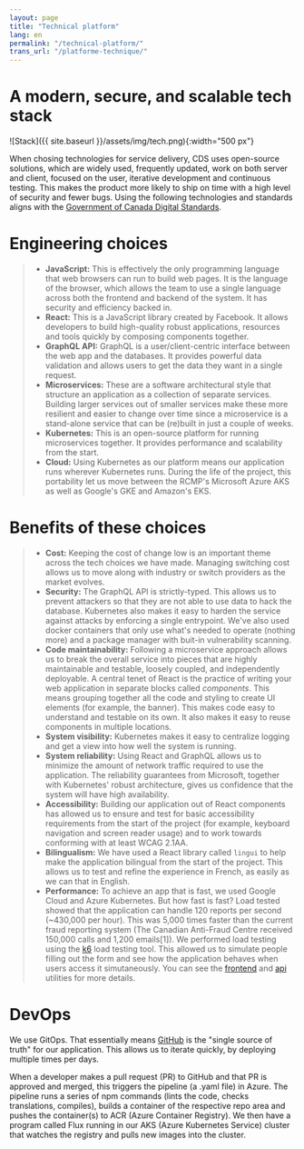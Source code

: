 ```yaml
---
layout: page
title: "Technical platform"
lang: en
permalink: "/technical-platform/"
trans_url: "/platforme-technique/"
---
```


# A modern, secure, and scalable tech stack

![Stack]({{ site.baseurl }}/assets/img/tech.png){:width="500 px"}

When chosing technologies for service delivery, CDS uses open-source solutions, which are widely used, frequently updated,  work on both server and client, focused on the user, iterative development and continuous testing. This makes the product more likely to ship on time with a high level of security and fewer bugs. Using the following technologies and standards aligns with the [Government of Canada Digital Standards](https://www.canada.ca/en/government/system/digital-government/government-canada-digital-standards.html).

# Engineering choices
 > * **JavaScript:** This is effectively the only programming language that web browsers can  run to build web pages. It is the language of the browser, which allows the team to use a single language across both the frontend and backend of the system. It has security and efficiency backed in.
 > * **React:** This is a JavaScript library created by Facebook. It allows developers to build high-quality robust applications, resources and tools quickly by composing components together.
 > * **GraphQL API:** GraphQL is a user/client-centric interface between the web app and the databases. It provides powerful data validation and allows users to get the data they want in a single request.
 > * **Microservices:** These are a software architectural style that structure an application as a collection of separate services. Building larger services out of smaller services make these more resilient and easier to change over time since a microservice is a stand-alone service that can be (re)built in just a couple of weeks.
 > * **Kubernetes:** This is an open-source platform for running microservices together. It provides performance and scalability from the start. 
 > * **Cloud:** Using Kubernetes as our platform means our application runs wherever Kubernetes runs. During the life of the project, this portability let us move between the RCMP's Microsoft Azure AKS as well as Google's GKE and Amazon's EKS.

# Benefits of these choices

> *  **Cost:** Keeping the cost of change low is an important theme across the tech choices we have made. Managing switching cost allows us to move along with industry or switch providers as the market evolves.
> *  **Security:** The GraphQL API is strictly-typed. This allows us to prevent attackers so that they are not able to use data to hack the database. Kubernetes also makes it easy to harden the service against attacks by enforcing a single entrypoint. We've also used docker containers that only use what's needed to operate (nothing more) and a package manager with buit-in vulnerability scanning.
> *  **Code maintainability:** Following a microservice approach allows us to break the overall service into pieces that are highly maintainable and testable, loosely coupled, and independently deployable. A central tenet of React is the practice of writing your web application in separate blocks called _components_. This means grouping together all the code and styling to create UI elements (for example, the banner). This makes code easy to understand and testable on its own. It also makes it easy to reuse components in multiple locations. 
> *  **System visibility:** Kubernetes makes it easy to centralize logging and get a view into how well the system is running.
> *  **System reliability:** Using React and GraphQL allows us to minimize the amount of network traffic required to use the application. The reliability guarantees from Microsoft, together with Kubernetes' robust architecture, gives us confidence that the system will have high availability.
> *  **Accessibility:** Building our application out of React components has allowed us to ensure and test for basic accessibility requirements from the start of the project (for example, keyboard navigation and screen reader usage) and to work towards conforming with at least WCAG 2.1AA.
> *  **Bilingualism:** We have used a React library called `lingui` to help make the application bilingual from the start of the project. This allows us to test and refine the experience in French, as easily as we can that in English.
> *  **Performance:** To achieve an app that is fast, we used Google Cloud and Azure Kubernetes. But how fast is fast? Load tested showed that the application can handle 120 reports per second (~430,000 per hour). This was 5,000 times faster than the current fraud reporting system (The Canadian Anti-Fraud Centre received 150,000 calls and 1,200 emails[1]). We performed load testing using the [k6](https://docs.k6.io) load testing tool. This allowed us to simulate people filling out the form and see how the application behaves when users access it simutaneously. You can see the [frontend](https://github.com/cds-snc/report-a-cybercrime/blob/master/frontend/utils/loadTesting.js) and [api](https://github.com/cds-snc/report-a-cybercrime/blob/master/api/utils/loadTesting.js) utilities for more details.
  
# DevOps

We use GitOps. That essentially means [GitHub](https://github.com/cds-snc/report-a-cybercrime) is the "single source of truth" for our application. This allows us to iterate quickly, by deploying multiple times per days.

When a developer makes a pull request (PR) to GitHub and that PR is approved and merged, this triggers the pipeline (a .yaml file) in Azure. The pipeline runs a series of npm commands (lints the code, checks translations, compiles), builds a container of the respective repo area and pushes the container(s) to ACR (Azure Container Registry). We then have a program called Flux running in our AKS (Azure Kubernetes Service) cluster that watches the registry and pulls new images into the cluster.
